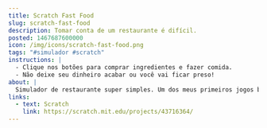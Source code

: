```yaml
---
title: Scratch Fast Food
slug: scratch-fast-food
description: Tomar conta de um restaurante é difícil.
posted: 1467687600000
icon: /img/icons/scratch-fast-food.png
tags: "#simulador #scratch"
instructions: |
  - Clique nos botões para comprar ingredientes e fazer comida.
  - Não deixe seu dinheiro acabar ou você vai ficar preso!
about: |
  Simulador de restaurante super simples. Um dos meus primeiros jogos bilíngues.
links:
  - text: Scratch
    link: https://scratch.mit.edu/projects/43716364/
---
```


<scratch url="https://scratch.mit.edu/projects/43716364/"></scratch>
